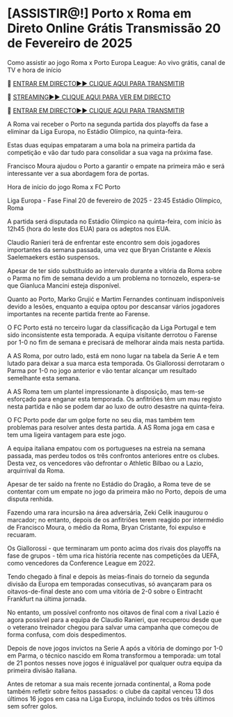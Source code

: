 # [ASSISTIR@!] Porto x Roma em Direto Online Grátis Transmissão 20 de Fevereiro de 2025
Como assistir ao jogo Roma x Porto Europa League: Ao vivo grátis, canal de TV e hora de início

🔴 [ENTRAR EM DIRECTO►► CLIQUE AQUI PARA TRANSMITIR](https://jpn-srt.blogspot.com/2025/02/soccer.html)

🔴 [STREAMING►► CLIQUE AQUI PARA VER EM DIRECTO](https://jpn-srt.blogspot.com/2025/02/soccer.html)

🔴 [ENTRAR EM DIRECTO►► CLIQUE AQUI PARA TRANSMITIR](https://jpn-srt.blogspot.com/2025/02/soccer.html)

A Roma vai receber o Porto na segunda partida dos playoffs da fase a eliminar da Liga Europa, no Estádio Olímpico, na quinta-feira.

Estas duas equipas empataram a uma bola na primeira partida da competição e vão dar tudo para consolidar a sua vaga na próxima fase.

Francisco Moura ajudou o Porto a garantir o empate na primeira mão e será interessante ver a sua abordagem fora de portas.

Hora de início do jogo Roma x FC Porto

Liga Europa - Fase Final
20 de fevereiro de 2025 - 23:45
Estádio Olímpico, Roma

A partida será disputada no Estádio Olímpico na quinta-feira, com início às 12h45 (hora do leste dos EUA) para os adeptos nos EUA.

Claudio Ranieri terá de enfrentar este encontro sem dois jogadores importantes da semana passada, uma vez que Bryan Cristante e Alexis Saelemaekers estão suspensos.

Apesar de ter sido substituído ao intervalo durante a vitória da Roma sobre o Parma no fim de semana devido a um problema no tornozelo, espera-se que Gianluca Mancini esteja disponível.

Quanto ao Porto, Marko Grujić e Martim Fernandes continuam indisponíveis devido a lesões, enquanto a equipa optou por descansar vários jogadores importantes na recente partida frente ao Farense.

O FC Porto está no terceiro lugar da classificação da Liga Portugal e tem sido inconsistente esta temporada. A equipa visitante derrotou o Farense por 1-0 no fim de semana e precisará de melhorar ainda mais nesta partida.

A AS Roma, por outro lado, está em nono lugar na tabela da Serie A e tem lutado para deixar a sua marca esta temporada. Os Giallorossi derrotaram o Parma por 1-0 no jogo anterior e vão tentar alcançar um resultado semelhante esta semana.

A AS Roma tem um plantel impressionante à disposição, mas tem-se esforçado para enganar esta temporada. Os anfitriões têm um mau registo nesta partida e não se podem dar ao luxo de outro desastre na quinta-feira.

O FC Porto pode dar um golpe forte no seu dia, mas também tem problemas para resolver antes desta partida. A AS Roma joga em casa e tem uma ligeira vantagem para este jogo.

A equipa italiana empatou com os portugueses na estreia na semana passada, mas perdeu todos os três confrontos anteriores entre os clubes. Desta vez, os vencedores vão defrontar o Athletic Bilbao ou a Lazio, arquirrival da Roma.

Apesar de ter saído na frente no Estádio do Dragão, a Roma teve de se contentar com um empate no jogo da primeira mão no Porto, depois de uma disputa renhida.

Fazendo uma rara incursão na área adversária, Zeki Celik inaugurou o marcador; no entanto, depois de os anfitriões terem reagido por intermédio de Francisco Moura, o médio da Roma, Bryan Cristante, foi expulso e recuaram.

Os Giallorossi - que terminaram um ponto acima dos rivais dos playoffs na fase de grupos - têm uma rica história recente nas competições da UEFA, como vencedores da Conference League em 2022.

Tendo chegado à final e depois às meias-finais do torneio da segunda divisão da Europa em temporadas consecutivas, só avançaram para os oitavos-de-final deste ano com uma vitória de 2-0 sobre o Eintracht Frankfurt na última jornada.

No entanto, um possível confronto nos oitavos de final com a rival Lazio é agora possível para a equipa de Claudio Ranieri, que recuperou desde que o veterano treinador chegou para salvar uma campanha que começou de forma confusa, com dois despedimentos.

Depois de nove jogos invictos na Serie A após a vitória de domingo por 1-0 em Parma, o técnico nascido em Roma transformou a temporada: um total de 21 pontos nesses nove jogos é inigualável por qualquer outra equipa da primeira divisão italiana.

Antes de retomar a sua mais recente jornada continental, a Roma pode também refletir sobre feitos passados: o clube da capital venceu 13 dos últimos 16 jogos em casa na Liga Europa, incluindo todos os três últimos sem sofrer golos.

